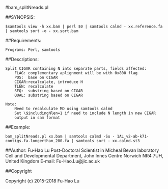 #bam_splitNreads.pl

##SYNOPSIS:


	$samtools view -h xx.bam | perl $0 | samtools calmd - xx.reference.fa | samtools sort -o - xx.sort.bam

##Requirements:

	Programs: Perl, samtools

##Descriptions:

	Split CIGAR containing N into separate parts, fields affected:
		FLAG: complementary aplignment will be with 0x800 flag
		POS:  base on CIGAR
		CIGAR:recalculate, introduce H
		TLEN: recalculate
		SEQ:  substring based on CIGAR
		QUAL: substring based on CIGAR
	
	Note: 
		Need to recalculate MD using samtools calmd
		Set \$includingNlen=1 if need to include N length in new CIGAR
		output in sam format

##Example:

	bam_splitNreads.pl xx.bam | samtools calmd -Su - 1AL_v2-ab-k71-contigs.fa.longerthan_200.fa | samtools sort - xx.calmd.st3

##Author:
	Fu-Hao Lu
	Post-Doctoral Scientist in Micheal Bevan laboratory
	Cell and Developmental Department, John Innes Centre
	Norwich NR4 7UH, United Kingdom
	E-mail: Fu-Hao.Lu\@jic.ac.uk

##Copyright

Copyright (c) 2015-2018 Fu-Hao Lu
